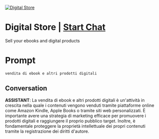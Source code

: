 
[![Digital Store](https://flow-prompt-covers.s3.us-west-1.amazonaws.com/icon/minimalist/mini_8.png)](https://gptcall.net/chat.html?data=%7B%22contact%22%3A%7B%22id%22%3A%22E4rklWrteHc5MqPZcTxfL%22%2C%22flow%22%3Atrue%7D%7D)
# Digital Store | [Start Chat](https://gptcall.net/chat.html?data=%7B%22contact%22%3A%7B%22id%22%3A%22E4rklWrteHc5MqPZcTxfL%22%2C%22flow%22%3Atrue%7D%7D)
Sell your ebooks and digital products

# Prompt

```
vendita di ebook e altri prodotti digitali
```

## Conversation

**ASSISTANT**: La vendita di ebook e altri prodotti digitali è un'attività in crescita nella quale i contenuti vengono venduti tramite piattaforme online come Amazon Kindle, Apple Books o tramite siti web personalizzati. È importante avere una strategia di marketing efficace per promuovere i prodotti digitali e raggiungere il proprio pubblico target. Inoltre, è fondamentale proteggere la proprietà intellettuale dei propri contenuti tramite la registrazione dei diritti d'autore.


